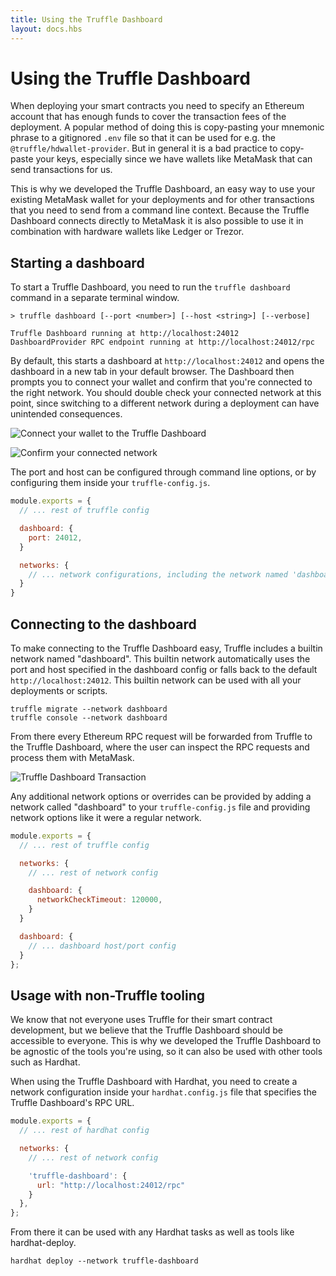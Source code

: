 ```yaml
---
title: Using the Truffle Dashboard
layout: docs.hbs
---
```

# Using the Truffle Dashboard

When deploying your smart contracts you need to specify an Ethereum account that has enough funds to cover the transaction fees of the deployment. A popular method of doing this is copy-pasting your mnemonic phrase to a gitignored `.env` file so that it can be used for e.g. the `@truffle/hdwallet-provider`. But in general it is a bad practice to copy-paste your keys, especially since we have wallets like MetaMask that can send transactions for us.

This is why we developed the Truffle Dashboard, an easy way to use your existing MetaMask wallet for your deployments and for other transactions that you need to send from a command line context. Because the Truffle Dashboard connects directly to MetaMask it is also possible to use it in combination with hardware wallets like Ledger or Trezor.

## Starting a dashboard

To start a Truffle Dashboard, you need to run the `truffle dashboard` command in a separate terminal window.

```
> truffle dashboard [--port <number>] [--host <string>] [--verbose]

Truffle Dashboard running at http://localhost:24012
DashboardProvider RPC endpoint running at http://localhost:24012/rpc
```

By default, this starts a dashboard at `http://localhost:24012` and opens the dashboard in a new tab in your default browser. The Dashboard then prompts you to connect your wallet and confirm that you're connected to the right network. You should double check your connected network at this point, since switching to a different network during a deployment can have unintended consequences.

![Connect your wallet to the Truffle Dashboard](/img/docs/truffle/using-the-truffle-dashboard/truffle-dashboard-connect.png)

![Confirm your connected network](/img/docs/truffle/using-the-truffle-dashboard/truffle-dashboard-confirm.png)

The port and host can be configured through command line options, or by configuring them inside your `truffle-config.js`.

```js
module.exports = {
  // ... rest of truffle config

  dashboard: {
    port: 24012,
  }

  networks: {
    // ... network configurations, including the network named 'dashboard'
  }
}
```


## Connecting to the dashboard

To make connecting to the Truffle Dashboard easy, Truffle includes a builtin network named "dashboard". This builtin network automatically uses the port and host specified in the dashboard config or falls back to the default `http://localhost:24012`. This builtin network can be used with all your deployments or scripts.

```
truffle migrate --network dashboard
truffle console --network dashboard
```

From there every Ethereum RPC request will be forwarded from Truffle to the Truffle Dashboard, where the user can inspect the RPC requests and process them with MetaMask.

![Truffle Dashboard Transaction](/img/docs/truffle/using-the-truffle-dashboard/truffle-dashboard-transaction.png)

Any additional network options or overrides can be provided by adding a network called "dashboard" to your `truffle-config.js` file and providing network options like it were a regular network.

```js
module.exports = {
  // ... rest of truffle config

  networks: {
    // ... rest of network config

    dashboard: {
      networkCheckTimeout: 120000,
    }
  }

  dashboard: {
    // ... dashboard host/port config
  }
};
```


## Usage with non-Truffle tooling

We know that not everyone uses Truffle for their smart contract development, but we believe that the Truffle Dashboard should be accessible to everyone. This is why we developed the Truffle Dashboard to be agnostic of the tools you're using, so it can also be used with other tools such as Hardhat.

When using the Truffle Dashboard with Hardhat, you need to create a network configuration inside your `hardhat.config.js` file that specifies the Truffle Dashboard's RPC URL.

```js
module.exports = {
  // ... rest of hardhat config

  networks: {
    // ... rest of network config

    'truffle-dashboard': {
      url: "http://localhost:24012/rpc"
    }
  },
};
```

From there it can be used with any Hardhat tasks as well as tools like hardhat-deploy.

```
hardhat deploy --network truffle-dashboard
```

